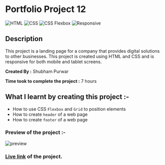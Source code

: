 # Portfolio Project 12

![HTML](https://img.shields.io/badge/-HTML-red)
![CSS](https://img.shields.io/badge/-CSS-brightgreen)
![CSS Flexbox](https://img.shields.io/badge/CSS%20Flexbox-blue)
![Responsive](https://img.shields.io/badge/-Responsive-blueviolet)

## Description

This project is a landing page for a company that provides digital solutions to other businesses. This project is created using HTML and CSS and is responsive for both mobile and tablet screens.

**Created By :** Shubham Purwar

**Time took to complete the project :** 7 hours

## What I learnt by creating this project :-

- How to use CSS `Flexbox` and `Grid` to position elements
- How to create `header` of a web page
- How to create `footer` of a web page

### Preview of the project :-

![preview]()

### [Live link](https://portfolio-project-12.vercel.app/) of the project.
